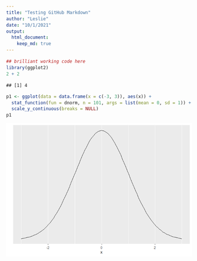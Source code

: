 ```yaml
---
title: "Testing GitHub Markdown"
author: "Leslie"
date: "10/1/2021"
output: 
  html_document:
    keep_md: true
---
```



```r
## brilliant working code here
library(ggplot2)
2 + 2
```

```
## [1] 4
```

```r
p1 <- ggplot(data = data.frame(x = c(-3, 3)), aes(x)) +
  stat_function(fun = dnorm, n = 101, args = list(mean = 0, sd = 1)) + ylab("") +
  scale_y_continuous(breaks = NULL)
p1
```

![](TestingGitHubMarkdown_files/figure-html/unnamed-chunk-1-1.png)<!-- -->

